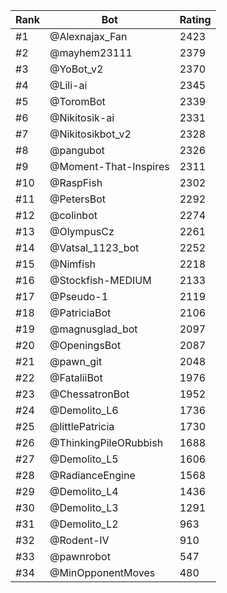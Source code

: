 Rank|Bot|Rating
---|---|---
#1|@Alexnajax_Fan|2423
#2|@mayhem23111|2379
#3|@YoBot_v2|2370
#4|@Lili-ai|2345
#5|@ToromBot|2339
#6|@Nikitosik-ai|2331
#7|@Nikitosikbot_v2|2328
#8|@pangubot|2326
#9|@Moment-That-Inspires|2311
#10|@RaspFish|2302
#11|@PetersBot|2292
#12|@colinbot|2274
#13|@OlympusCz|2261
#14|@Vatsal_1123_bot|2252
#15|@Nimfish|2218
#16|@Stockfish-MEDIUM|2133
#17|@Pseudo-1|2119
#18|@PatriciaBot|2106
#19|@magnusglad_bot|2097
#20|@OpeningsBot|2087
#21|@pawn_git|2048
#22|@FataliiBot|1976
#23|@ChessatronBot|1952
#24|@Demolito_L6|1736
#25|@littlePatricia|1730
#26|@ThinkingPileORubbish|1688
#27|@Demolito_L5|1606
#28|@RadianceEngine|1568
#29|@Demolito_L4|1436
#30|@Demolito_L3|1291
#31|@Demolito_L2|963
#32|@Rodent-IV|910
#33|@pawnrobot|547
#34|@MinOpponentMoves|480
